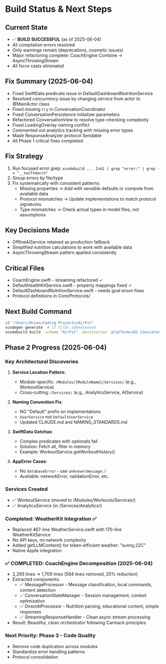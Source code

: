 # Build Status & Next Steps

## Current State
- ✅ **BUILD SUCCESSFUL** (as of 2025-06-04)
- All compilation errors resolved
- Only warnings remain (deprecations, cosmetic issues)
- Major refactoring complete: CoachEngine Combine → AsyncThrowingStream
- All force casts eliminated

## Fix Summary (2025-06-04)
- Fixed SwiftData predicate issue in DefaultDashboardNutritionService  
- Resolved concurrency issue by changing service from actor to @MainActor class
- Fixed missing `try` in ConversationCoordinator
- Fixed ConversationPersistence initializer parameters
- Refactored ConversationView to resolve type-checking complexity
- Fixed LoadingOverlay naming conflict
- Commented out analytics tracking with missing error types
- Made ResponseAnalyzer protocol Sendable
- All Phase 1 critical fixes completed

## Fix Strategy
1. Run focused error grep: `xcodebuild ... 2>&1 | grep "error:" | grep -v "__swiftmacro"`
2. Group errors by file/type
3. Fix systematically with consistent patterns:
   - Missing properties → Add with sensible defaults or compute from available data
   - Protocol mismatches → Update implementations to match protocol signatures
   - Type mismatches → Check actual types in model files, not assumptions

## Key Decisions Made
- OfflineAIService retained as production fallback
- Simplified nutrition calculations to work with available data
- AsyncThrowingStream pattern applied consistently

## Critical Files
- CoachEngine.swift - streaming refactored ✓
- DefaultHealthKitService.swift - property mappings fixed ✓
- DefaultDashboardNutritionService.swift - needs goal enum fixes
- Protocol definitions in Core/Protocols/

## Next Build Command
```bash
cd "/Users/Brian/Coding Projects/AirFit"
xcodegen generate  # If files added/moved
xcodebuild build -scheme "AirFit" -destination 'platform=iOS Simulator,name=iPhone 16 Pro,OS=18.4'
```

## Phase 2 Progress (2025-06-04)
### Key Architectural Discoveries
1. **Service Location Pattern**:
   - Module-specific: `/Modules/{ModuleName}/Services/` (e.g., WorkoutService)
   - Cross-cutting: `/Services/` (e.g., AnalyticsService, AIService)

2. **Naming Convention Fix**:
   - NO "Default" prefix on implementations
   - `UserService` not `DefaultUserService`
   - Updated CLAUDE.md and NAMING_STANDARDS.md

3. **SwiftData Gotchas**:
   - Complex predicates with optionals fail
   - Solution: Fetch all, filter in memory
   - Example: WorkoutService.getWorkoutHistory()

4. **AppError Cases**:
   - No `databaseError` - use `unknown(message:)`
   - Available: networkError, validationError, etc.

### Services Created
- ✅ WorkoutService (moved to /Modules/Workouts/Services/)
- ✅ AnalyticsService (in /Services/Analytics/)

### Completed: WeatherKit Integration ✅
- Replaced 467-line WeatherService.swift with 170-line WeatherKitService
- No API keys, no network complexity
- Added getLLMContext() for token-efficient weather: "sunny,22C"
- Native Apple integration

### ✅ COMPLETED: CoachEngine Decomposition (2025-06-04)
- 2,293 lines → 1,709 lines (584 lines removed, 25% reduction)
- Extracted components:
  - ✅ MessageProcessor - Message classification, local commands, content detection
  - ✅ ConversationStateManager - Session management, context optimization
  - ✅ DirectAIProcessor - Nutrition parsing, educational content, simple responses
  - ✅ StreamingResponseHandler - Clean async stream processing
- Result: Beautiful, clean orchestrator following Carmack principles

### Next Priority: Phase 3 - Code Quality
- Remove code duplication across modules
- Standardize error handling patterns
- Protocol consolidation